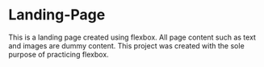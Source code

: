 # Landing-Page

This is a landing page created using flexbox. All page content such as text and images are dummy content. This project was created with the sole purpose of practicing flexbox.
